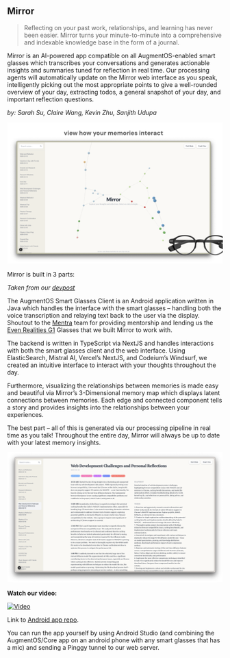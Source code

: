 ## Mirror 

> Reflecting on your past work, relationships, and learning has never been easier. Mirror turns your minute-to-minute into a comprehensive and indexable knowledge base in the form of a journal.

Mirror is an AI-powered app compatible on all AugmentOS-enabled smart glasses which transcribes your conversations and generates actionable insights and summaries tuned for reflection in real time. Our processing agents will automatically update on the Mirror web interface as you speak, intelligently picking out the most appropriate points to give a well-rounded overview of your day, extracting todos, a general snapshot of your day, and important reflection questions.

*by: Sarah Su, Claire Wang, Kevin Zhu, Sanjith Udupa*

![Cover photo](https://github.com/kevinzhu12/treehacks-glasses/blob/main/public/readme/mirror_cover.png)

Mirror is built in 3 parts:

*Taken from our [devpost](https://devpost.com/software/mirror-lmd54a?_gl=1*xzq0j*_gcl_au*MTE0ODY3OTU5MC4xNzM5NzY1MDQ3*_ga*MTUxMzc3MjMyMC4xNzM5NzY1MDQ4*_ga_0YHJK3Y10M*MTczOTc2NTA0Ny4xLjEuMTczOTc2NTA4Mi4wLjAuMA)*

The AugmentOS Smart Glasses Client is an Android application written in Java which handles the interface with the smart glasses – handling both the voice transcription and relaying text back to the user via the display. Shoutout to the [Mentra](https://mentra.glass/) team for providing mentorship and lending us the [Even Realities G1](https://www.evenrealities.com/g1) Glasses that we built Mirror to work with.

The backend is written in TypeScript via NextJS and handles interactions with both the smart glasses client and the web interface. Using ElasticSearch, Mistral AI, Vercel’s NextJS, and Codeium’s Windsurf, we created an intuitive interface to interact with your thoughts throughout the day.

Furthermore, visualizing the relationships between memories is made easy and beautiful via Mirror’s 3-Dimensional memory map which displays latent connections between memories. Each edge and connected component tells a story and provides insights into the relationships between your experiences.

The best part – all of this is generated via our processing pipeline in real time as you talk! Throughout the entire day, Mirror will always be up to date with your latest memory insights.


![Cover photo](https://github.com/kevinzhu12/treehacks-glasses/blob/main/public/readme/notes_sc.png)

**Watch our video:**

[![Video](https://img.youtube.com/vi/3FzmbTFD_9I/maxresdefault.jpg)](https://www.youtube.com/watch?v=3FzmbTFD_9I)


Link to [Android app repo](https://github.com/sarahjsu/tree_augmentos).

You can run the app yourself by using Android Studio (and combining the AugmentOS/Core app on an android phone with any smart glasses that has a mic) and sending a Pinggy tunnel to our web server. 
